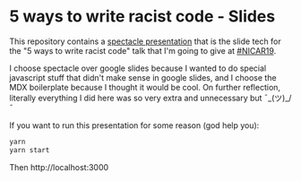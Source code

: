 # 5 ways to write racist code - Slides

This repository contains a [spectacle presentation](https://github.com/FormidableLabs/spectacle)
that is the slide tech for the "5 ways to write racist code" talk that I'm going
to give at [#NICAR19](https://www.ire.org/conferences/nicar-2019/).

I choose spectacle over google slides because I wanted to do special javascript stuff
that didn't make sense in google slides, and I choose the MDX boilerplate because
I thought it would be cool. On further reflection, literally everything I did here
was so very extra and unnecessary but ¯\_(ツ)_/¯

If you want to run this presentation for some reason (god help you):

```bash
yarn
yarn start
```

Then http://localhost:3000
